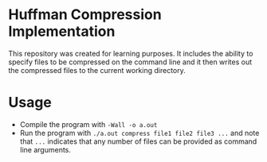 # Huffman Compression Implementation

This repository was created for learning purposes. It includes the ability to specify files to be compressed on the command line and it then writes out the compressed files to the current working directory.

# Usage

* Compile the program with ```-Wall -o a.out```
* Run the program with ```./a.out compress file1 file2 file3 ...``` and note that ```...``` indicates that any number of files can be provided as command line arguments.
